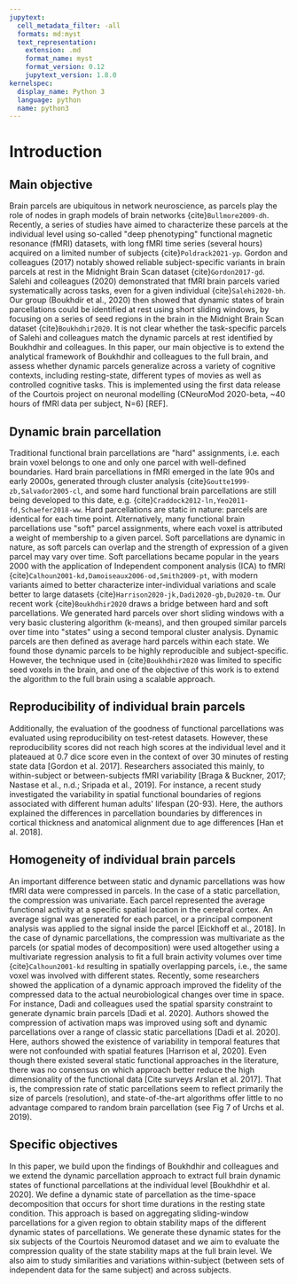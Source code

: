```yaml
---
jupytext:
  cell_metadata_filter: -all
  formats: md:myst
  text_representation:
    extension: .md
    format_name: myst
    format_version: 0.12
    jupytext_version: 1.8.0
kernelspec:
  display_name: Python 3
  language: python
  name: python3
---
```


# Introduction  

## Main objective
Brain parcels are ubiquitous in network neuroscience, as parcels play the role of nodes in graph models of brain networks {cite}`Bullmore2009-dh`. Recently, a series of studies have aimed to characterize these parcels at the individual level using so-called "deep phenotyping" functional magnetic resonance (fMRI) datasets, with long fMRI time series (several hours) acquired on a limited number of subjects {cite}`Poldrack2021-yp`. Gordon and colleagues (2017) notably showed reliable subject-specific variants in brain parcels at rest in the Midnight Brain Scan dataset {cite}`Gordon2017-gd`. Salehi and colleagues (2020) demonstrated that fMRI brain parcels varied systematically across tasks, even for a given individual {cite}`Salehi2020-bh`. Our group (Boukhdir et al., 2020) then showed that dynamic states of brain parcellations could be identified at rest using short sliding windows, by focusing on a series of seed regions in the brain in the Midnight Brain Scan dataset {cite}`Boukhdhir2020`. It is not clear whether the task-specific parcels of Salehi and colleagues match the dynamic parcels at rest identified by Boukhdhir and colleagues. In this paper, our main objective is to extend the analytical framework of Boukhdhir and colleagues to the full brain, and assess whether dynamic parcels generalize across a variety of cognitive contexts, including resting-state, different types of movies as well as controlled cognitive tasks. This is implemented using the first data release of the Courtois project on neuronal modelling (CNeuroMod 2020-beta, ~40 hours of fMRI data per subject, N=6) [REF].

## Dynamic brain parcellation
Traditional functional brain parcellations are "hard" assignments, i.e. each brain voxel belongs to one and only one parcel with well-defined boundaries. Hard brain parcellations in fMRI emerged in the late 90s and early 2000s, generated through cluster analysis {cite}`Goutte1999-zb,Salvador2005-cl`, and some hard functional brain parcellations are still being developed to this date, e.g. {cite}`Craddock2012-ln,Yeo2011-fd,Schaefer2018-ww`. Hard parcellations are static in nature: parcels are identical for each time point. Alternatively, many functional brain parcellations use "soft" parcel assignments, where each voxel is attributed a weight of membership to a given parcel. Soft parcellations are dynamic in nature, as soft parcels can overlap and the strength of expression of a given parcel may vary over time. Soft parcellations became popular in the years 2000 with the application of Independent component analysis (ICA) to fMRI {cite}`Calhoun2001-kd,Damoiseaux2006-od,Smith2009-pt`, with modern variants aimed to better characterize inter-individual variations and scale better to large datasets {cite}`Harrison2020-jk,Dadi2020-gb,Du2020-tm`. Our recent work {cite}`Boukhdhir2020` draws a bridge between hard and soft parcellations. We generated hard parcels over short sliding windows with a very basic clustering algorithm (k-means), and then grouped similar parcels over time into "states" using a second temporal cluster analysis. Dynamic parcels are then defined as average hard parcels within each state. We found those dynamic parcels to be highly reproducible and subject-specific. However, the technique used in {cite}`Boukhdhir2020` was limited to specific seed voxels in the brain, and one of the objective of this work is to extend the algorithm to the full brain using a scalable approach.

## Reproducibility of individual brain parcels
Additionally, the evaluation of the goodness of functional parcellations was evaluated using reproducibility on test-retest datasets. However, these reproducibility scores did not reach high scores at the individual level and it plateaued at 0.7 dice score even in the context of over 30 minutes of resting state data [Gordon et al. 2017]. Researchers associated this mainly, to within-subject or between-subjects fMRI variability [Braga & Buckner, 2017; Nastase et al., n.d.; Sripada et al., 2019]. For instance, a recent study investigated the variability in spatial functional boundaries of regions associated with different human adults' lifespan (20-93). Here, the authors explained the differences in parcellation boundaries by differences in cortical thickness and anatomical alignment due to age differences [Han et al. 2018].  

## Homogeneity of individual brain parcels
An important difference between static and dynamic parcellations was how fMRI data were compressed in parcels. In the case of a static parcellation, the compression was univariate. Each parcel represented the average functional activity at a specific spatial location in the cerebral cortex. An average signal was generated for each parcel, or a principal component analysis was applied to the signal inside the parcel [Eickhoff et al., 2018]. In the case of dynamic parcellations, the compression was multivariate as the parcels (or spatial modes of decomposition) were used altogether using a multivariate regression analysis to fit a full brain activity volumes over time {cite}`Calhoun2001-kd` resulting in spatially overlapping parcels, i.e., the same voxel was involved with different states. Recently, some researchers showed the application of a dynamic approach improved the fidelity of the compressed data to the actual neurobiological changes over time in space. For instance, Dadi and colleagues used the spatial sparsity constraint to generate dynamic brain parcels [Dadi et al. 2020]. Authors showed the compression of activation maps was improved using soft and dynamic parcellations over a range of classic static parcellations [Dadi et al. 2020]. Here, authors showed the existence of variability in temporal features that were not confounded with spatial features [Harrison et al,  2020]. Even though there existed several static functional approaches in the literature, there was no consensus on which approach better reduce the high dimensionality of the functional data [Cite surveys Arslan et al. 2017]. That is, the compression rate of static parcellations seem to reflect primarily the size of parcels (resolution), and state-of-the-art algorithms offer little to no advantage compared to random brain parcellation (see Fig 7 of Urchs et al. 2019).

## Specific objectives
In this paper, we build upon the findings of Boukhdhir and colleagues and we extend the dynamic parcellation approach to extract full brain dynamic states of functional parcellations at the individual level [Boukhdhir et al. 2020]. We define a dynamic state of parcellation as the time-space decomposition that occurs for short time durations in the resting state condition. This approach is based on aggregating sliding-window parcellations for a given region to obtain stability maps of the different dynamic states of parcellations. We generate these dynamic states for the six subjects of the Courtois Neuromod dataset and we aim to evaluate the compression quality of the state stability maps at the full brain level. We also aim to study similarities and variations within-subject (between sets of independent data for the same subject) and across subjects.   
